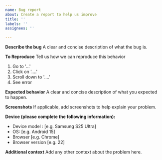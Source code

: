 ```yaml
---
name: Bug report
about: Create a report to help us improve
title: ''
labels: ''
assignees: ''

---
```


**Describe the bug**
A clear and concise description of what the bug is.

**To Reproduce**
Tell us how we can reproduce this behavior
1. Go to '...'
2. Click on '....'
3. Scroll down to '....'
4. See error

**Expected behavior**
A clear and concise description of what you expected to happen.

**Screenshots**
If applicable, add screenshots to help explain your problem.

**Device (please complete the following information):**
- Device model : [e.g. Samsung S25 Ultra]
 - OS: [e.g. Android 15]
 - Browser [e.g. Chrome]
 - Browser version [e.g. 22]


**Additional context**
Add any other context about the problem here.

